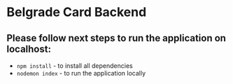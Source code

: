 # Belgrade Card Backend

## Please follow next steps to run the application on localhost:

- `npm install` - to install all dependencies
- `nodemon index` - to run the application locally
